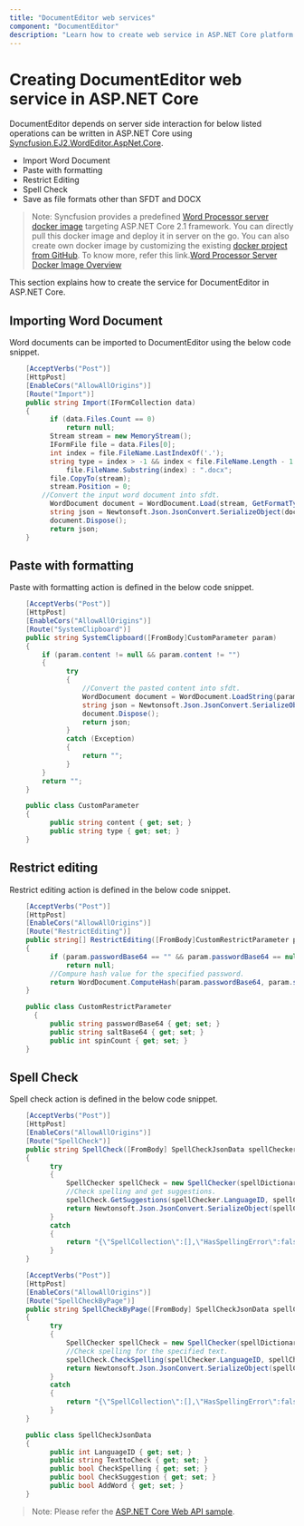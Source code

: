 ```yaml
---
title: "DocumentEditor web services"
component: "DocumentEditor"
description: "Learn how to create web service in ASP.NET Core platform for Import, RestrictEditing, Paste with formatting and Spell check."
---
```


# Creating DocumentEditor web service in ASP.NET Core

DocumentEditor depends on server side interaction for below listed operations can be written in ASP.NET Core using [Syncfusion.EJ2.WordEditor.AspNet.Core](https://www.nuget.org/packages/Syncfusion.EJ2.WordEditor.AspNet.Core).

* Import Word Document
* Paste with formatting
* Restrict Editing
* Spell Check
* Save as file formats other than SFDT and DOCX

> Note: Syncfusion provides a predefined [Word Processor server docker image](https://hub.docker.com/r/syncfusion/word-processor-server) targeting ASP.NET Core 2.1 framework. You can directly pull this docker image and deploy it in server on the go. You can also create own docker image by customizing the existing [docker project from GitHub](https://github.com/SyncfusionExamples/Word-Processor-Server-Docker). To know more, refer this link.[Word Processor Server Docker Image Overview](../document-editor/server-deployment/word-processor-server-docker-image-overview.md)

This section explains how to create the service for DocumentEditor in ASP.NET Core.

## Importing Word Document

Word documents can be imported to DocumentEditor using the below code snippet.

```csharp
    [AcceptVerbs("Post")]
    [HttpPost]
    [EnableCors("AllowAllOrigins")]
    [Route("Import")]
    public string Import(IFormCollection data)
    {
          if (data.Files.Count == 0)
              return null;
          Stream stream = new MemoryStream();
          IFormFile file = data.Files[0];
          int index = file.FileName.LastIndexOf('.');
          string type = index > -1 && index < file.FileName.Length - 1 ?
              file.FileName.Substring(index) : ".docx";
          file.CopyTo(stream);
          stream.Position = 0;
        //Convert the input word document into sfdt.
          WordDocument document = WordDocument.Load(stream, GetFormatType(type.ToLower()));
          string json = Newtonsoft.Json.JsonConvert.SerializeObject(document);
          document.Dispose();
          return json;
    }
```

## Paste with formatting

Paste with formatting action is defined in the below code snippet.

```csharp
    [AcceptVerbs("Post")]
    [HttpPost]
    [EnableCors("AllowAllOrigins")]
    [Route("SystemClipboard")]
    public string SystemClipboard([FromBody]CustomParameter param)
    {
        if (param.content != null && param.content != "")
        {
              try
              {
                  //Convert the pasted content into sfdt.
                  WordDocument document = WordDocument.LoadString(param.content, GetFormatType(param.type.ToLower()));
                  string json = Newtonsoft.Json.JsonConvert.SerializeObject(document);
                  document.Dispose();
                  return json;
              }
              catch (Exception)
              {
                  return "";
              }
        }
        return "";
    }

    public class CustomParameter
    {
          public string content { get; set; }
          public string type { get; set; }
    }
```

## Restrict editing

Restrict editing action is defined in the below code snippet.

```csharp
    [AcceptVerbs("Post")]
    [HttpPost]
    [EnableCors("AllowAllOrigins")]
    [Route("RestrictEditing")]
    public string[] RestrictEditing([FromBody]CustomRestrictParameter param)
    {
          if (param.passwordBase64 == "" && param.passwordBase64 == null)
              return null;
          //Compure hash value for the specified password.
          return WordDocument.ComputeHash(param.passwordBase64, param.saltBase64, param.spinCount);
    }

    public class CustomRestrictParameter
      {
          public string passwordBase64 { get; set; }
          public string saltBase64 { get; set; }
          public int spinCount { get; set; }
    }
```

## Spell Check

Spell check action is defined in the below code snippet.

```csharp
    [AcceptVerbs("Post")]
    [HttpPost]
    [EnableCors("AllowAllOrigins")]
    [Route("SpellCheck")]
    public string SpellCheck([FromBody] SpellCheckJsonData spellChecker)
    {
          try
          {
              SpellChecker spellCheck = new SpellChecker(spellDictionary);
              //Check spelling and get suggestions.  
              spellCheck.GetSuggestions(spellChecker.LanguageID, spellChecker.TexttoCheck, spellChecker.CheckSpelling, spellChecker.CheckSuggestion, spellChecker.AddWord);
              return Newtonsoft.Json.JsonConvert.SerializeObject(spellCheck);
          }
          catch
          {
              return "{\"SpellCollection\":[],\"HasSpellingError\":false,\"Suggestions\":null}";
          }
    }

    [AcceptVerbs("Post")]
    [HttpPost]
    [EnableCors("AllowAllOrigins")]
    [Route("SpellCheckByPage")]
    public string SpellCheckByPage([FromBody] SpellCheckJsonData spellChecker)
    {
          try
          {
              SpellChecker spellCheck = new SpellChecker(spellDictionary);
              //Check spelling for the specified text.
              spellCheck.CheckSpelling(spellChecker.LanguageID, spellChecker.TexttoCheck);
              return Newtonsoft.Json.JsonConvert.SerializeObject(spellCheck);
          }
          catch
          {
              return "{\"SpellCollection\":[],\"HasSpellingError\":false,\"Suggestions\":null}";
          }
    }

    public class SpellCheckJsonData
    {
          public int LanguageID { get; set; }
          public string TexttoCheck { get; set; }
          public bool CheckSpelling { get; set; }
          public bool CheckSuggestion { get; set; }
          public bool AddWord { get; set; }
    }
```

>Note: Please refer the [ASP.NET Core Web API sample](https://github.com/SyncfusionExamples/EJ2-DocumentEditor-WebServices/tree/master/ASP.NET%20Core).